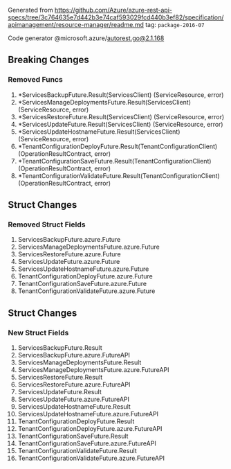 Generated from https://github.com/Azure/azure-rest-api-specs/tree/3c764635e7d442b3e74caf593029fcd440b3ef82/specification/apimanagement/resource-manager/readme.md tag: `package-2016-07`

Code generator @microsoft.azure/autorest.go@2.1.168

## Breaking Changes

### Removed Funcs

1. *ServicesBackupFuture.Result(ServicesClient) (ServiceResource, error)
1. *ServicesManageDeploymentsFuture.Result(ServicesClient) (ServiceResource, error)
1. *ServicesRestoreFuture.Result(ServicesClient) (ServiceResource, error)
1. *ServicesUpdateFuture.Result(ServicesClient) (ServiceResource, error)
1. *ServicesUpdateHostnameFuture.Result(ServicesClient) (ServiceResource, error)
1. *TenantConfigurationDeployFuture.Result(TenantConfigurationClient) (OperationResultContract, error)
1. *TenantConfigurationSaveFuture.Result(TenantConfigurationClient) (OperationResultContract, error)
1. *TenantConfigurationValidateFuture.Result(TenantConfigurationClient) (OperationResultContract, error)

## Struct Changes

### Removed Struct Fields

1. ServicesBackupFuture.azure.Future
1. ServicesManageDeploymentsFuture.azure.Future
1. ServicesRestoreFuture.azure.Future
1. ServicesUpdateFuture.azure.Future
1. ServicesUpdateHostnameFuture.azure.Future
1. TenantConfigurationDeployFuture.azure.Future
1. TenantConfigurationSaveFuture.azure.Future
1. TenantConfigurationValidateFuture.azure.Future

## Struct Changes

### New Struct Fields

1. ServicesBackupFuture.Result
1. ServicesBackupFuture.azure.FutureAPI
1. ServicesManageDeploymentsFuture.Result
1. ServicesManageDeploymentsFuture.azure.FutureAPI
1. ServicesRestoreFuture.Result
1. ServicesRestoreFuture.azure.FutureAPI
1. ServicesUpdateFuture.Result
1. ServicesUpdateFuture.azure.FutureAPI
1. ServicesUpdateHostnameFuture.Result
1. ServicesUpdateHostnameFuture.azure.FutureAPI
1. TenantConfigurationDeployFuture.Result
1. TenantConfigurationDeployFuture.azure.FutureAPI
1. TenantConfigurationSaveFuture.Result
1. TenantConfigurationSaveFuture.azure.FutureAPI
1. TenantConfigurationValidateFuture.Result
1. TenantConfigurationValidateFuture.azure.FutureAPI
